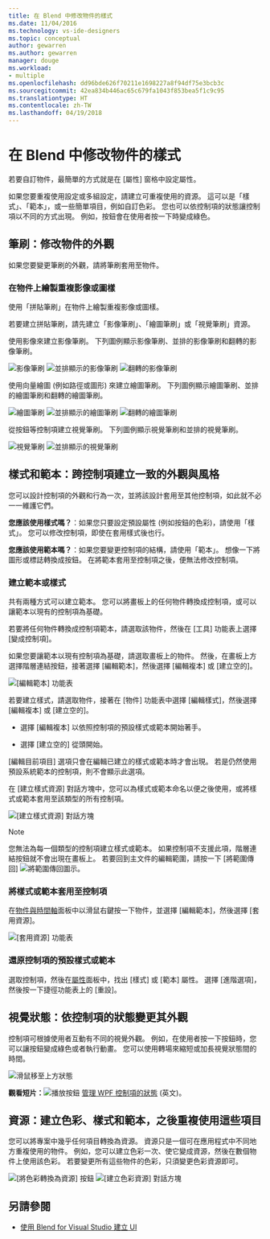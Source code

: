 ```yaml
---
title: 在 Blend 中修改物件的樣式
ms.date: 11/04/2016
ms.technology: vs-ide-designers
ms.topic: conceptual
author: gewarren
ms.author: gewarren
manager: douge
ms.workload:
- multiple
ms.openlocfilehash: dd96bde626f70211e1698227a8f94df75e3bcb3c
ms.sourcegitcommit: 42ea834b446ac65c679fa1043f853bea5f1c9c95
ms.translationtype: HT
ms.contentlocale: zh-TW
ms.lasthandoff: 04/19/2018
---
```

# <a name="modify-the-style-of-objects-in-blend"></a>在 Blend 中修改物件的樣式

若要自訂物件，最簡單的方式就是在 [屬性] 窗格中設定屬性。

如果您要重複使用設定或多組設定，請建立可重複使用的資源。 這可以是「樣式」、「範本」，或一些簡單項目，例如自訂色彩。 您也可以依控制項的狀態讓控制項以不同的方式出現。 例如，按鈕會在使用者按一下時變成綠色。

## <a name="brushes-modify-the-appearance-of-an-object"></a>筆刷：修改物件的外觀

如果您要變更筆刷的外觀，請將筆刷套用至物件。

### <a name="paint-a-repeating-image-or-pattern-on-an-object"></a>在物件上繪製重複影像或圖樣

使用「拼貼筆刷」在物件上繪製重複影像或圖樣。

若要建立拼貼筆刷，請先建立「影像筆刷」、「繪圖筆刷」或「視覺筆刷」資源。

使用影像來建立影像筆刷。 下列圖例顯示影像筆刷、並排的影像筆刷和翻轉的影像筆刷。

![影像筆刷](../designers/media/81f84f56-906d-456b-8288-d77da1e01e31.png) ![並排顯示的影像筆刷](../designers/media/d3782ca8-64da-47a4-a095-c6cdd0fa47a2.png) ![翻轉的影像筆刷](../designers/media/38ae3691-f3f1-4a1e-82ca-c7fa164bf56e.png)

使用向量繪圖 (例如路徑或圖形) 來建立繪圖筆刷。 下列圖例顯示繪圖筆刷、並排的繪圖筆刷和翻轉的繪圖筆刷。

![繪圖筆刷](../designers/media/197666ac-ef57-4c5c-9779-669e991a00a5.png) ![並排顯示的繪圖筆刷](../designers/media/ba09cda3-4cee-40ba-b3d4-edc032158bdc.png) ![翻轉的繪圖筆刷](../designers/media/15bf6021-620c-4490-9eae-086153d3f14f.png)

從按鈕等控制項建立視覺筆刷。 下列圖例顯示視覺筆刷和並排的視覺筆刷。

![視覺筆刷](../designers/media/fb6c90e0-153c-48fe-b563-e601beac6227.png) ![並排顯示的視覺筆刷](../designers/media/e261b99f-7d8f-4d91-bc84-19c7beccc255.png)

## <a name="styles-and-templates-create-a-consistent-look-and-feel-across-controls"></a>樣式和範本：跨控制項建立一致的外觀與風格

您可以設計控制項的外觀和行為一次，並將該設計套用至其他控制項，如此就不必一一維護它們。

**您應該使用樣式嗎？**：如果您只要設定預設屬性 (例如按鈕的色彩)，請使用「樣式」。 您可以修改控制項，即使在套用樣式後也行。

**您應該使用範本嗎？**：如果您要變更控制項的結構，請使用「範本」。 想像一下將圖形或標誌轉換成按鈕。 在將範本套用至控制項之後，便無法修改控制項。

### <a name="create-a-template-or-style"></a>建立範本或樣式

共有兩種方式可以建立範本。 您可以將畫板上的任何物件轉換成控制項，或可以讓範本以現有的控制項為基礎。

若要將任何物件轉換成控制項範本，請選取該物件，然後在 [工具] 功能表上選擇 [變成控制項]。

如果您要讓範本以現有控制項為基礎，請選取畫板上的物件。 然後，在畫板上方選擇階層連結按鈕，接著選擇 [編輯範本]，然後選擇 [編輯複本] 或 [建立空的]。

![[編輯範本] 功能表](../designers/media/5ebdb33f-aad2-4c10-a328-5e8b04c56a36.png)

若要建立樣式，請選取物件，接著在 [物件] 功能表中選擇 [編輯樣式]，然後選擇 [編輯複本] 或 [建立空的]。

- 選擇 [編輯複本] 以依照控制項的預設樣式或範本開始著手。

- 選擇 [建立空的] 從頭開始。

[編輯目前項目] 選項只會在編輯已建立的樣式或範本時才會出現。 若是仍然使用預設系統範本的控制項，則不會顯示此選項。

在 [建立樣式資源] 對話方塊中，您可以為樣式或範本命名以便之後使用，或將樣式或範本套用至該類型的所有控制項。

![[建立樣式資源] 對話方塊](../designers/media/4818ee6a-ce60-4b79-91c8-3b1871829eea.png)

> [!NOTE]
> 您無法為每一個類型的控制項建立樣式或範本。 如果控制項不支援此項，階層連結按鈕就不會出現在畫板上。
> 若要回到主文件的編輯範圍，請按一下 [將範圍傳回] ![將範圍傳回圖示](../designers/media/55844eb3-ed98-4f20-aa66-a6f5b23eeb2b.png)。

### <a name="apply-a-style-or-template-to-a-control"></a>將樣式或範本套用至控制項

在[物件與時間軸](../designers/creating-a-ui-by-using-blend-for-visual-studio.md#tour-of-the-objects-and-timeline-panel)面板中以滑鼠右鍵按一下物件，並選擇 [編輯範本]，然後選擇 [套用資源]。

![[套用資源] 功能表](../designers/media/dc12debc-7711-47d9-84ce-10322a384397.png)

### <a name="restore-the-default-style-or-template-of-a-control"></a>還原控制項的預設樣式或範本

選取控制項，然後在[屬性](../designers/creating-a-ui-by-using-blend-for-visual-studio.md#tour-of-the-properties-panel)面板中，找出 [樣式] 或 [範本] 屬性。 選擇 [進階選項]，然後按一下捷徑功能表上的 [重設]。

## <a name="visual-states-change-the-appearance-of-a-control-based-on-its-state"></a>視覺狀態：依控制項的狀態變更其外觀

控制項可根據使用者互動有不同的視覺外觀。 例如，在使用者按一下按鈕時，您可以讓按鈕變成綠色或者執行動畫。 您可以使用轉場來縮短或加長視覺狀態間的時間。

![滑鼠移至上方狀態](../designers/media/a95c671a-5639-40b9-83db-1e6b214330d5.png)

**觀看短片：**![播放按鈕](../designers/media/bldadminconsoleinitialconfigicon.PNG) [管理 WPF 控制項的狀態](https://www.youtube.com/watch?v=m0PlkF5i6uw) \(英文\)。

## <a name="resources-create-colors-styles-and-templates-and-reuse-them-later"></a>資源：建立色彩、樣式和範本，之後重複使用這些項目

您可以將專案中幾乎任何項目轉換為資源。 資源只是一個可在應用程式中不同地方重複使用的物件。 例如，您可以建立色彩一次、使它變成資源，然後在數個物件上使用該色彩。 若要變更所有這些物件的色彩，只須變更色彩資源即可。

![[將色彩轉換為資源] 按鈕](../designers/media/89203705-cf66-46e0-b153-52a23cd744f7.png) ![[建立色彩資源] 對話方塊](../designers/media/6bff8b19-3cd5-41a0-bbf9-ff65532d5aae.png)

## <a name="see-also"></a>另請參閱

- [使用 Blend for Visual Studio 建立 UI](../designers/creating-a-ui-by-using-blend-for-visual-studio.md)